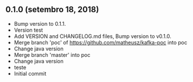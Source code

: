 ## 0.1.0 (setembro 18, 2018)
  - Bump version to 0.1.1.
  - Version test
  - Add VERSION and CHANGELOG.md files, Bump version to v0.1.0.
  - Merge branch 'poc' of https://github.com/matheusz/kafka-poc into poc
  - Change java version
  - Merge branch 'master' into poc
  - Change java version
  - teste
  - Initial commit

